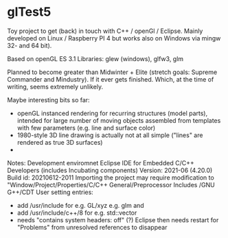 # glTest5
Toy project to get (back) in touch with C++ / openGl / Eclipse.
Mainly developed on Linux / Raspberry PI 4 but works also on Windows via mingw 32- and 64 bit).

Based on openGL ES 3.1
Libraries: glew (windows), glfw3, glm

Planned to become greater than Midwinter + Elite (stretch goals: Supreme Commander and Mindustry). If it ever gets finished. Which, at the time of writing, seems extremely unlikely.

Maybe interesting bits so far:
- openGL instanced rendering for recurring structures (model parts), intended for large number of moving objects assembled from templates with few parameters (e.g. line and surface color)
- 1980-style 3D line drawing is actually not at all simple  ("lines" are rendered as true 3D surfaces)
- 

Notes:
Development enviromnet 
Eclipse IDE for Embedded C/C++ Developers (includes Incubating components)
Version: 2021-06 (4.20.0)
Build id: 20210612-2011
Importing the project may require modification to "Window/Project/Properties/C/C++ General/Preprocessor Includes /GNU G++/CDT User setting entries:
- add /usr/include for e.g. GL/xyz e.g. glm and
- add /usr/include/c++/8 for e.g. std::vector 
- needs "contains system headers: off" (?)
Eclipse then needs restart for "Problems" from unresolved references to disappear
